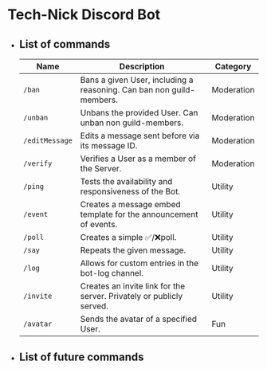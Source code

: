 # Tech-Nick Discord Bot
- ## List of commands
    | Name        | Description | Category      |
    | ----------- | ----------- |-------------- |
    | `/ban`|Bans a given User, including a reasoning. Can ban non guild-members.|Moderation|
    | `/unban`|Unbans the provided User. Can unban non guild-members.|Moderation|
    | `/editMessage`|Edits a message sent before via its message ID.|Moderation|
    | `/verify`|Verifies a User as a member of the Server.|Moderation|
    | `/ping`|Tests the availability and responsiveness of the Bot.|Utility|
    | `/event`|Creates a message embed template for the announcement of events.|Utility|
    | `/poll`|Creates a simple ✅/❌poll.|Utility|
    | `/say`|Repeats the given message.|Utility|
    | `/log`|Allows for custom entries in the bot-log channel.|Utility|
    | `/invite`|Creates an invite link for the server. Privately or publicly served.|Utility|
    | `/avatar`|Sends the avatar of a specified User.|Fun|  

- ## List of future commands